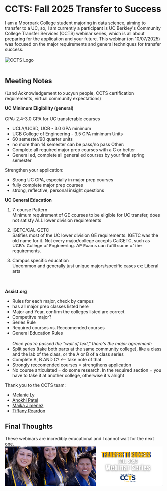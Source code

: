 # CCTS: Fall 2025 Transfer to Success
I am a Moorpark College student majoring in data science, aiming to transfer to a UC, so, I am currently a participant is UC Berkley's Community College Transfer Services (CCTS) webinar series, which is all about preparing for the application and your future. This webinar (on 10/07/2025) was focused on the major requirements and general techniques for transfer success. <br><br>
<img src="https://cep.berkeley.edu/sites/default/files/styles/openberkeley_image_full/public/general/logo_ccts2020.png?itok=tgA-tZN-&timestamp=1631654577" width="600" alt="CCTS Logo"/>  <br><br>


## Meeting Notes
(Land Acknowledgement to xucyun people, CCTS certification requirements, virtual community expectations)

**UC Minimum Eligibility (general)** <br><br>
GPA: 2.4-3.0 GPA for UC transferable courses <br>
- UCLA/UCSD, UCB - 3.0 GPA minimum
- UCB College of Engineering - 3.5 GPA minimum
Units <br>
- 60 semester/90 quarter units
- no more than 14 semester can be pass/no pass
Other: <br>
- Complete all required major prep courses with a C or better
- General ed, complete all general ed courses by your final spring semester

Strengthen your application:
- Strong UC GPA, especially in major prep courses
- fully complete major prep courses
- strong, reflective, personal insight questions

**UC General Education**
1. 7-course Pattern<br>
Minimum requirement of GE courses to be eligible for UC transfer, does not satisfy ALL lower division requirements

2. IGETC/CAL-GETC <br>
Satifies most of the UC lower division GE requirements. IGETC was the old name for it. Not every major/college accepts CalGETC, such as UCB's College of Engineering. AP Exams can fufill some of the requirements. 

4. Campus specific education <br>
Uncommon and generally just unique majors/specific cases ex: Liberal arts

<br><br>
**Assist.org**
- Rules for each major, check by campus
- has all major prep classes listed here
- Major and Year, confirm the colleges listed are correct
- Competitve major?
- Series Rule
- Required courses vs. Reccomended courses
- General Education Rules
<br><br>
*Once you're passed the "wall of text," there's the major agreement:*
- Split series (take both parts at the same community college), like a class and the lab of the class, or the A or B of a class series
- Complete A, B AND C? <-- take note of that
- Strongly reccomended courses = strengthens application
- No course articulated = do some research. In the required section = you have to take it at another college, otherwise it's alright


Thank you to the CCTS team:
- [Melanie Ly](https://www.linkedin.com/in/melanie-l-7a1337178/)
- [Anokhi Patel](https://www.linkedin.com/in/anokhi-pats/)
- [Maika Jimenez](https://www.linkedin.com/in/maika-jimenez-909465186/)
- [Tiffany Reardon](https://www.linkedin.com/in/tiffany-reardon/)


## Final Thoughts
These webinars are incredibly educational and I cannot wait for the next one. 
![banner from form](https://github.com/CaptainSapphire/PH-s-Blog/blob/main/assets/September%202025/Screenshot%202025-09-09%20170302.png?raw=true)
